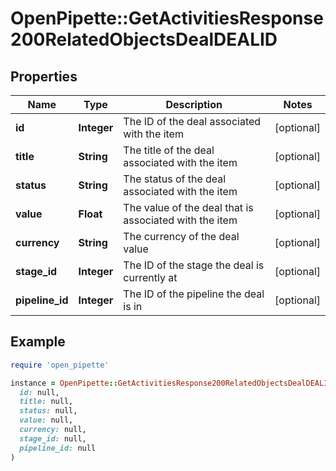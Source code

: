 # OpenPipette::GetActivitiesResponse200RelatedObjectsDealDEALID

## Properties

| Name | Type | Description | Notes |
| ---- | ---- | ----------- | ----- |
| **id** | **Integer** | The ID of the deal associated with the item | [optional] |
| **title** | **String** | The title of the deal associated with the item | [optional] |
| **status** | **String** | The status of the deal associated with the item | [optional] |
| **value** | **Float** | The value of the deal that is associated with the item | [optional] |
| **currency** | **String** | The currency of the deal value | [optional] |
| **stage_id** | **Integer** | The ID of the stage the deal is currently at | [optional] |
| **pipeline_id** | **Integer** | The ID of the pipeline the deal is in | [optional] |

## Example

```ruby
require 'open_pipette'

instance = OpenPipette::GetActivitiesResponse200RelatedObjectsDealDEALID.new(
  id: null,
  title: null,
  status: null,
  value: null,
  currency: null,
  stage_id: null,
  pipeline_id: null
)
```

